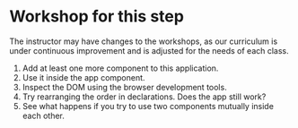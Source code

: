 # Workshop for this step

The instructor may have changes to the workshops, as our curriculum is
under continuous improvement and is adjusted for the needs of each
class.

1. Add at least one more component to this application.
2. Use it inside the app component.
3. Inspect the DOM using the browser development tools.
4. Try rearranging the order in declarations.
   Does the app still work?
5. See what happens if you try to use two components
   mutually inside each other.
